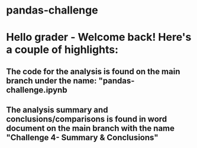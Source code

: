 # pandas-challenge

# Hello grader - Welcome back! Here's a couple of highlights:
## The code for the analysis is found on the main branch under the name: "pandas-challenge.ipynb
## The analysis summary and conclusions/comparisons is found in word document on the main branch with the name "Challenge 4- Summary & Conclusions"
